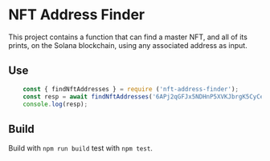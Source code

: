 # NFT Address Finder

This project contains a function that can find a master NFT, and all of its prints, on the Solana blockchain,
using any associated address as input.

## Use

```javascript
    const { findNftAddresses } = require ('nft-address-finder');
    const resp = await findNftAddresses('6APj2qGFJx5NDHnP5XVKJbrgK5CyCe4HesCTpSDtztMi');
    console.log(resp);
```

## Build 

Build with `npm run build` test with `npm test`.
